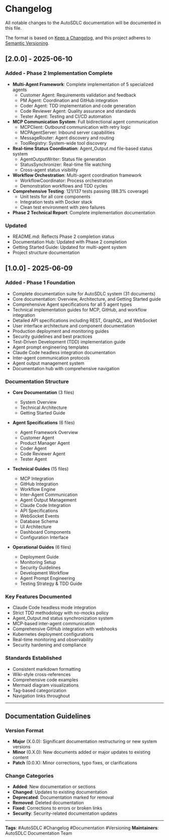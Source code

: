 # Changelog

All notable changes to the AutoSDLC documentation will be documented in this file.

The format is based on [Keep a Changelog](https://keepachangelog.com/en/1.0.0/),
and this project adheres to [Semantic Versioning](https://semver.org/spec/v2.0.0.html).

## [2.0.0] - 2025-06-10

### Added - Phase 2 Implementation Complete
- **Multi-Agent Framework**: Complete implementation of 5 specialized agents
  - Customer Agent: Requirements validation and feedback
  - PM Agent: Coordination and GitHub integration
  - Coder Agent: TDD implementation and code generation
  - Code Reviewer Agent: Quality assurance and standards
  - Tester Agent: Testing and CI/CD automation
- **MCP Communication System**: Full bidirectional agent communication
  - MCPClient: Outbound communication with retry logic
  - MCPAgentServer: Inbound server capabilities
  - MessageRouter: Agent discovery and routing
  - ToolRegistry: System-wide tool discovery
- **Real-time Status Coordination**: Agent_Output.md file-based status system
  - AgentOutputWriter: Status file generation
  - StatusSynchronizer: Real-time file watching
  - Cross-agent status visibility
- **Workflow Orchestration**: Multi-agent coordination framework
  - WorkflowCoordinator: Process orchestration
  - Demonstration workflows and TDD cycles
- **Comprehensive Testing**: 121/137 tests passing (88.3% coverage)
  - Unit tests for all core components
  - Integration tests with Docker stack
  - Clean test environment with zero failures
- **Phase 2 Technical Report**: Complete implementation documentation

### Updated
- README.md: Reflects Phase 2 completion status
- Documentation Hub: Updated with Phase 2 completion
- Getting Started Guide: Updated for multi-agent system
- Project structure documentation

## [1.0.0] - 2025-06-09

### Added - Phase 1 Foundation
- Complete documentation suite for AutoSDLC system (31 documents)
- Core documentation: Overview, Architecture, and Getting Started guide
- Comprehensive Agent specifications for all 5 agent types
- Technical implementation guides for MCP, GitHub, and workflow integration
- Detailed API specifications including REST, GraphQL, and WebSocket
- User interface architecture and component documentation
- Production deployment and monitoring guides
- Security guidelines and best practices
- Test-Driven Development (TDD) implementation guide
- Agent prompt engineering templates
- Claude Code headless integration documentation
- Inter-agent communication protocols
- Agent output management system
- Documentation hub with comprehensive navigation

### Documentation Structure
- **Core Documentation** (3 files)
  - System Overview
  - Technical Architecture
  - Getting Started Guide
  
- **Agent Specifications** (6 files)
  - Agent Framework Overview
  - Customer Agent
  - Product Manager Agent
  - Coder Agent
  - Code Reviewer Agent
  - Tester Agent
  
- **Technical Guides** (15 files)
  - MCP Integration
  - GitHub Integration
  - Workflow Engine
  - Inter-Agent Communication
  - Agent Output Management
  - Claude Code Integration
  - API Specifications
  - WebSocket Events
  - Database Schema
  - UI Architecture
  - Dashboard Components
  - Configuration Interface
  
- **Operational Guides** (6 files)
  - Deployment Guide
  - Monitoring Setup
  - Security Guidelines
  - Development Workflow
  - Agent Prompt Engineering
  - Testing Strategy & TDD Guide

### Key Features Documented
- Claude Code headless mode integration
- Strict TDD methodology with no-mocks policy
- Agent_Output.md status synchronization system
- MCP-based inter-agent communication
- Comprehensive GitHub integration with webhooks
- Kubernetes deployment configurations
- Real-time monitoring and observability
- Security hardening and compliance

### Standards Established
- Consistent markdown formatting
- Wiki-style cross-references
- Comprehensive code examples
- Mermaid diagram visualizations
- Tag-based categorization
- Navigation links throughout

---

## Documentation Guidelines

### Version Format
- **Major** (X.0.0): Significant documentation restructuring or new system versions
- **Minor** (0.X.0): New documents added or major updates to existing content
- **Patch** (0.0.X): Minor corrections, typo fixes, or clarifications

### Change Categories
- **Added**: New documentation or sections
- **Changed**: Updates to existing documentation
- **Deprecated**: Documentation marked for removal
- **Removed**: Deleted documentation
- **Fixed**: Corrections to errors or broken links
- **Security**: Security-related documentation updates

---

**Tags**: #AutoSDLC #Changelog #Documentation #Versioning
**Maintainers**: AutoSDLC Documentation Team
